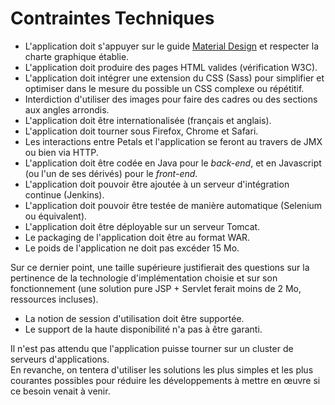 # Contraintes Techniques

* L'application doit s'appuyer sur le guide [Material Design](https://material.io/design/) et respecter la charte graphique établie.
* L'application doit produire des pages HTML valides (vérification W3C).
* L'application doit intégrer une extension du CSS (Sass) pour simplifier et optimiser dans le mesure du possible un CSS complexe ou répétitif.
* Interdiction d'utiliser des images pour faire des cadres ou des sections aux angles arrondis.
* L'application doit être internationalisée (français et anglais).
* L'application doit tourner sous Firefox, Chrome et Safari.
* Les interactions entre Petals et l'application se feront au travers de JMX ou bien via HTTP.
* L'application doit être codée en Java pour le *back-end*, et en Javascript (ou l'un de ses dérivés) pour le *front-end*.
* L'application doit pouvoir être ajoutée à un serveur d'intégration continue (Jenkins).
* L'application doit pouvoir être testée de manière automatique (Selenium ou équivalent).
* L'application doit être déployable sur un serveur Tomcat.
* Le packaging de l'application doit être au format WAR.
* Le poids de l'application ne doit pas excéder 15 Mo.

Sur ce dernier point, une taille supérieure justifierait des questions sur la pertinence de la technologie d'implémentation choisie et sur son fonctionnement (une solution pure JSP + Servlet ferait moins de 2 Mo, ressources incluses).

* La notion de session d'utilisation doit être supportée.
* Le support de la haute disponibilité n'a pas à être garanti.

Il n'est pas attendu que l'application puisse tourner sur un cluster de serveurs d'applications.    
En revanche, on tentera d'utiliser les solutions les plus simples et les plus courantes possibles pour réduire les développements à mettre en œuvre si ce besoin venait à venir.
